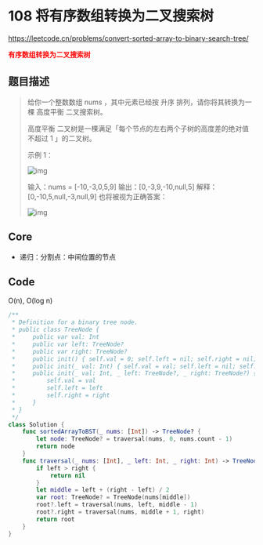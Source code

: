 # 108 将有序数组转换为二叉搜索树

https://leetcode.cn/problems/convert-sorted-array-to-binary-search-tree/

**<font color=red>有序数组转换为二叉搜索树</font>**

## 题目描述

> 给你一个整数数组 nums ，其中元素已经按 升序 排列，请你将其转换为一棵 高度平衡 二叉搜索树。
>
> 高度平衡 二叉树是一棵满足「每个节点的左右两个子树的高度差的绝对值不超过 1 」的二叉树。
>
> 示例 1：
>
> ![img](https://assets.leetcode.com/uploads/2021/02/18/btree1.jpg)
>
>
> 输入：nums = [-10,-3,0,5,9]
> 输出：[0,-3,9,-10,null,5]
> 解释：[0,-10,5,null,-3,null,9] 也将被视为正确答案：
>
> ![img](https://assets.leetcode.com/uploads/2021/02/18/btree2.jpg)



## Core

- 递归：分割点：中间位置的节点



## Code

O(n), O(log n)

```swift
/**
 * Definition for a binary tree node.
 * public class TreeNode {
 *     public var val: Int
 *     public var left: TreeNode?
 *     public var right: TreeNode?
 *     public init() { self.val = 0; self.left = nil; self.right = nil; }
 *     public init(_ val: Int) { self.val = val; self.left = nil; self.right = nil; }
 *     public init(_ val: Int, _ left: TreeNode?, _ right: TreeNode?) {
 *         self.val = val
 *         self.left = left
 *         self.right = right
 *     }
 * }
 */
class Solution {
    func sortedArrayToBST(_ nums: [Int]) -> TreeNode? {
        let node: TreeNode? = traversal(nums, 0, nums.count - 1)
        return node
    }
    func traversal(_ nums: [Int], _ left: Int, _ right: Int) -> TreeNode? {
        if left > right {
            return nil
        }
        let middle = left + (right - left) / 2
        var root: TreeNode? = TreeNode(nums[middle])
        root?.left = traversal(nums, left, middle - 1)
        root?.right = traversal(nums, middle + 1, right)
        return root
    }
}
```

